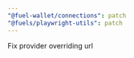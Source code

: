 ```yaml
---
"@fuel-wallet/connections": patch
"@fuels/playwright-utils": patch
---
```


Fix provider overriding url
